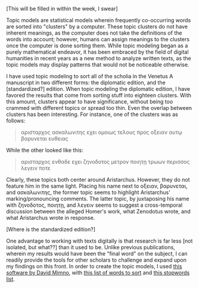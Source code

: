 [This will be filled in within the week, I swear]

Topic models are statistical models wherein frequently co-occurring words are sorted into "clusters" by a computer. These topic clusters do not have inherent meanings, as the computer does not take the definitions of the words into account; however, humans can assign meanings to the clusters once the computer is done sorting them. While topic modeling began as a purely mathematical endeavor, it has been embraced by the field of digital humanities in recent years as a new method to analyze written texts, as the topic models may display patterns that would not be noticeable otherwise.

I have used topic modeling to sort all of the scholia in the Venetus A manuscript in two different forms: the diplomatic edition, and the [standardized?] edition. 
When topic modeling the diplomatic edition, I have favored the results that come from sorting stuff into eighteen clusters. With this amount, clusters appear to have significance, without being too crammed with different topics or spread too thin. Even the overlap between clusters has been interesting. For instance, one of the clusters was as follows:

 >αρισταρχος ασκαλωνιτης εχει ομοιως τελους προς οξειαν αυτῳ βαρυνεται ευθειας
 
 While the other looked like this:
 
 >αρισταρχος ενθαδε εχει ζηνοδοτος μετρον ποιητῃ τρωων περισσος λεγειν ποτε
 
Clearly, these topics both center around Aristarchus. However, they do not feature him in the same light. Placing his name next to οξειαν, βαρυνεται, and ασκαλωνιτης, the former topic seems to highlight Aristarchus' marking/pronouncing comments. The latter topic, by juxtaposing his name with ζηνοδοτος, ποιητῃ, and λεγειν seems to suggest a cross-temporal discussion between the alleged Homer's work, what Zenodotus wrote, and what Aristarchus wrote in response.

[Where is the standardized edition?]

One advantage to working with texts digitally is that research is far less [not isolated, but what??] than it used to be. Unlike previous publications, wherein my results would have been the "final word" on the subject, I can readily provide the tools for other scholars to challenge and expand upon my findings on this front. In order to create the topic models, I used [this software by David Mimno](https://mimno.infosci.cornell.edu/jsLDA/jslda.html), with [this list of words to sort](topic-modelling-data/scholia-noacc-for-tm.tsv) and [this stopwords list](). 
